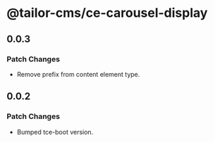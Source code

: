 # @tailor-cms/ce-carousel-display

## 0.0.3

### Patch Changes

- Remove prefix from content element type.

## 0.0.2

### Patch Changes

- Bumped tce-boot version.
